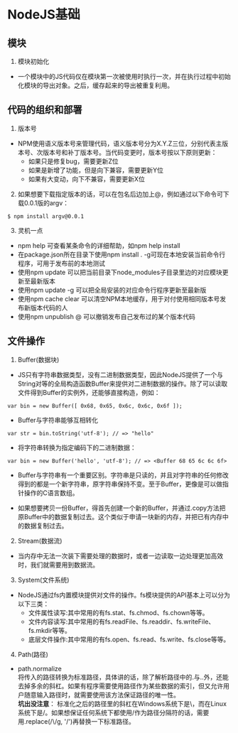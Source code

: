 # NodeJS基础

## 模块

1. 模块初始化
- 一个模块中的JS代码仅在模块第一次被使用时执行一次，并在执行过程中初始化模块的导出对象。之后，缓存起来的导出被重复利用。

## 代码的组织和部署

1. 版本号
- NPM使用语义版本号来管理代码，语义版本号分为X.Y.Z三位，分别代表主版本号、次版本号和补丁版本号。当代码变更时，版本号按以下原则更新：
    - 如果只是修复bug，需要更新Z位
    - 如果是新增了功能，但是向下兼容，需要更新Y位
    - 如果有大变动，向下不兼容，需要更新X位

2. 如果想要下载指定版本的话，可以在包名后边加上@<version>，例如通过以下命令可下载0.0.1版的argv：
``` 
$ npm install argv@0.0.1
```

3. 灵机一点
- npm help <command> 可查看某条命令的详细帮助，如npm help install
- 在package.json所在目录下使用npm install . -g可现在本地安装当前命令行程序，可用于发布前的本地测试
- 使用npm update <package>可以把当前目录下node_modules子目录里边的对应模块更新至最新版本
- 使用npm update <package> -g 可以把全局安装的对应命令行程序更新至最新版
- 使用npm cache clear 可以清空NPM本地缓存，用于对付使用相同版本号发布新版本代码的人
- 使用npm unpublish <package>@<version> 可以撤销发布自己发布过的某个版本代码

## 文件操作
1. Buffer(数据块)
- JS只有字符串数据类型，没有二进制数据类型，因此NodeJS提供了一个与String对等的全局构造函数Buffer来提供对二进制数据的操作。除了可以读取文件得到Buffer的实例外，还能够直接构造，例如：
```
var bin = new Buffer([ 0x68, 0x65, 0x6c, 0x6c, 0x6f ]);
```
- Buffer与字符串能够互相转化
```
var str = bin.toString('utf-8'); // => "hello"
```
- 将字符串转换为指定编码下的二进制数据：
```
var bin = new Buffer('hello', 'utf-8'); // => <Buffer 68 65 6c 6c 6f>
```
- Buffer与字符串有一个重要区别。字符串是只读的，并且对字符串的任何修改得到的都是一个新字符串，原字符串保持不变。至于Buffer，更像是可以做指针操作的C语言数组。

- 如果想要拷贝一份Buffer，得首先创建一个新的Buffer，并通过.copy方法把原Buffer中的数据复制过去。这个类似于申请一块新的内存，并把已有内存中的数据复制过去。

2. Stream(数据流)
- 当内存中无法一次装下需要处理的数据时，或者一边读取一边处理更加高效时，我们就需要用到数据流。

3. System(文件系统)
- NodeJS通过fs内置模块提供对文件的操作。fs模块提供的API基本上可以分为以下三类：
    - 文件属性读写:其中常用的有fs.stat、fs.chmod、fs.chown等等。
    - 文件内容读写:其中常用的有fs.readFile、fs.readdir、fs.writeFile、fs.mkdir等等。
    - 底层文件操作:其中常用的有fs.open、fs.read、fs.write、fs.close等等。

4. Path(路径)
- path.normalize    
    将传入的路径转换为标准路径，具体讲的话，除了解析路径中的.与..外，还能去掉多余的斜杠。如果有程序需要使用路径作为某些数据的索引，但又允许用户随意输入路径时，就需要使用该方法保证路径的唯一性。   
    **坑出没注意**： 标准化之后的路径里的斜杠在Windows系统下是\，而在Linux系统下是/。如果想保证任何系统下都使用/作为路径分隔符的话，需要用.replace(/\\/g, '/')再替换一下标准路径。
    